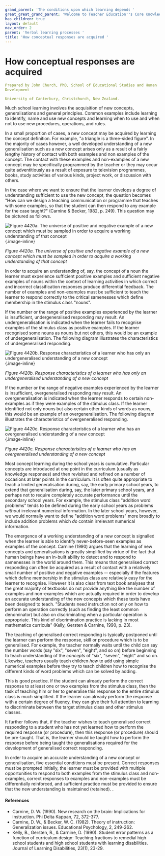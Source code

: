 ```yaml
---
grand_parent: 'The conditions upon which learning depends '
great_great_grand_parent: 'Welcome to Teacher Education''s Core Knowledge and Skills.'
has_children: true
layout: default
nav_order: 2
parent: 'Verbal learning processes '
title: 'How conceptual responses are acquired '
---
```

# How conceptual responses are acquired


```yaml
Prepared by John Church, PhD, School of Educational Studies and Human
Development

University of Canterbury, Christchurch, New Zealand.
```


Much school learning involves the acquisition of new concepts,
generalisations and general principles. Common examples include learning
to identify, name and use new concepts and learning when to use and when
not to use new procedures, operations, and rules.

In a small proportion of cases, a new concept may be acquired by
learning the concept definition. For example, "a triangle is a
three-sided figure". In the majority of cases however, a well developed
understanding of a new generalisation such as a new concept arises only
as a result of a fairly lengthy history of contact with both examples
and non examples of the concept. The contact with these examples and
non-examples of a new concept may be specifically programmed by the
teacher or they may occur quite adventitiously as a result of exposure
to television programmes, books, study activities of various kinds,
project work, or discussion with others.

In the case where we want to ensure that the learner develops a degree
of understanding sufficient to use the new concept, the question becomes
"How can we design a teaching communication or programme that teaches
with some examples, so that the student can then respond to any example
for the case taught?" (Carnine & Becker, 1982, p. 249). This question
may be pictured as follows.

![Figure 4420a. The universe of positive and negative example of a new
concept which must be sampled in order to acquire a working
understanding of that
concept](../../../../../assets/images/Figure4420a.png "Figure 4420a. The universe of positive and negative example of a new concept which must be sampled in order to acquire a working understanding of that concept"){.image-inline}

*Figure 4420a. The universe of positive and negative example of a new
concept which must be sampled in order to acquire a working
understanding of that concept*

In order to acquire an understanding of, say, the concept of a noun the
learner must experience sufficient positive examples and sufficient
negative examples of nouns within the context of learning activities in
which correct and incorrect classification responses produce
differential feedback. The number of examples and non-examples must be
sufficient to teach the learner to respond correctly to the critical
samenesses which define membership in the stimulus class "nouns".

If the number or the range of positive examples experienced by the
learner is insufficient, undergeneralised responding may result. An
undergeneralisation is indicated when the learner fails to recognise
examples of the stimulus class as positive examples. If the learner
recognised some nouns as nouns but not others, this would be an example
of undergeneralisation. The following diagram illustrates the
characteristics of undergeneralised responding.

![Figure 4420b. Response characteristics of a learner who has only an
undergeneralised understanding of a new
concept](../../../../../assets/images/Figure4420b.png "Figure 4420b. Response characteristics of a learner who has only an undergeneralised understanding of a new concept"){.image-inline}

*Figure 4420b. Response characteristics of a learner who has only an
undergeneralised understanding of a new concept*

If the number or the range of negative examples experienced by the
learner is insufficient, overgeneralised responding may result. An
overgeneralisation is indicated when the learner responds to certain
non-examples as if they were examples of the stimulus class. If the
learner identified not only nouns but also certain other kinds of words
as nouns, this would be an example of an overgeneralisation. The
following diagram illustrates the characteristics of overgeneralised
responding.

![Figure 4420c. Response characteristics of a learner who has an
overgeneralised understanding of a new
concept](../../../../../assets/images/Figure4420c.png "Figure 4420c. Response characteristics of a learner who has an overgeneralised understanding of a new concept"){.image-inline}

*Figure 4420c. Response characteristics of a learner who has an
overgeneralised understanding of a new concept*

Most concept learning during the school years is cumulative. Particular
concepts are introduced at one point in the curriculum (usually as
knowledge responses) and then revisited and refined on a number of
occasions at later points in the curriculum. It is often quite
appropriate to teach a limited generalisation during, say, the early
primary school years, to extend that generalisation during, say, the
later primary school years, and perhaps not to require completely
accurate performance until the secondary school years. For example, the
stimulus class "addition word problems" tends to be defined during the
early school years as problems *without* irrelevant numerical
information. In the later school years, however, we would normally want
to define "addition word problems" more broadly to include addition
problems which *do* contain irrelevant numerical information.

The emergence of a working understanding of a new concept is signalled
when the learner is able to identify never-before-seen examples as
examples of the concept. Carnine (1990) argues that the learning of new
concepts and generalisations is greatly simplified by virtue of the fact
that human beings have an in-built ability to detect and to respond to
samenesses in the world around them. This means that generalised correct
responding can often be acquired as a result of contact with a
relatively small number of positive and negative examples -- especially
if the features which define membership in the stimulus class are
relatively easy for the learner to recognise. However it is also clear
from text book analyses that the great majority of textbooks do not
provide anything like the number of examples and non-examples which are
actually required in order to develop an accurate understanding of the
new concepts which these texts have been designed to teach. "Students
need instruction not only on how to perform an operation correctly (such
as finding the least common denominator) but also on discriminating when
a particular operation is appropriate. This kind of discrimination
practice is lacking in most mathematics curricula" (Kelly, Gersten &
Carnine, 1990, p. 23).

The teaching of generalised correct responding is typically postponed
until the learner can perform the response, skill or procedure which is
to be generalised. For example, the teacher normally waits until the
child can say the number words (say "six", "seven", "eight", and so on)
before beginning to teach understanding of the *concepts* of "six",
"seven", "eight" and so on. Likewise, teachers usually teach children
*how* to add using simple numerical examples before they try to teach
children how to recognise the different kinds of word problems which can
be solved by adding.

This is good practice. If the student can already perform the correct
response to at least one or two examples from the stimulus class, then
the task of teaching him or her to generalise this response to the
entire stimulus class is much simplified. If the learner can already
perform the response with a certain degree of fluency, they can give
their full attention to learning to discriminate between the target
stimulus class and other stimulus classes.

It further follows that, if the teacher wishes to teach generalised
correct responding to a student who has not yet learned how to perform
the required response (or procedure), then this response (or procedure)
should be pre-taught. That is, the learner should be taught how to
perform the response before being taught the generalisations required
for the development of generalised correct responding.

In order to acquire an accurate understanding of a new concept or
generalisation, five essential conditions must be present. Correct
responses must be prompted initially, the learner must be provided with
multiple opportunities to respond to both examples from the stimulus
class and non-examples, correct responses to examples and non-examples
must be differentially reinforced, and sufficient practice must be
provided to ensure that the new understanding is maintained (retained).
.


#### References

-   Carnine, D. W. (1990). New research on the brain: Implications for
    instruction. Phi Delta Kappan, 72, 372-377.
-   Carnine, D. W., & Becker, W. C. (1982). Theory of instruction:
    Generalization issues. Educational Psychology, 2, 249-262.
-   Kelly, B., Gersten, R., & Carnine, D. (1990). Student error patterns
    as a function of curriculum design: Teaching fractions to remedial
    high school students and high school students with learning
    disabilities. Journal of Learning Disabilities, 23(1), 23-29.
